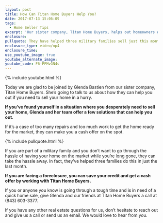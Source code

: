 ```yaml
---
layout: post
title: How Can Titan Home Buyers Help You?
date: 2017-07-13 15:06:09
tags:
  - Home Seller Tips
excerpt: 'Our sister company, Titan Home Buyers, helps out homeowners who face an uphill battle in selling their home. They give those homeowners an easy way out, complete with a cash offer.'
enclosure:
pullquote: They have helped three military families sell just this month.
enclosure_type: video/mp4
enclosure_time:
use_youtube_image: true
youtube_alternate_image:
youtube_code: F6-PPMvGN4s
---
```



{% include youtube.html %}

Today we are glad to be joined by Glenda Bastien from our sister company, Titan Home Buyers. She’s going to talk to us about how they can help you out if you need to sell your home in a hurry.

**If you’ve found yourself in a situation where you desperately need to sell your home, Glenda and her team offer a few solutions that can help you out.**

If it’s a case of too many repairs and too much work to get the home ready for the market, they can make you a cash offer on the spot.

{% include pullquote.html %}

If you are part of a military family and you don’t want to go through the hassle of having your home on the market while you’re long gone, they can take the hassle away. In fact, they’ve helped three families do this in just the last month.

**If you are facing a foreclosure, you can save your credit and get a cash offer by working with Titan Home Buyers.**

If you or anyone you know is going through a tough time and is in need of a quick home sale, give Glenda and our friends at Titan Home Buyers a call at (843) 603-3377.&nbsp;

If you have any other real estate questions for us, don’t hesitate to reach out and give us a call or send us an email. We would love to hear from you.
<br>&nbsp;